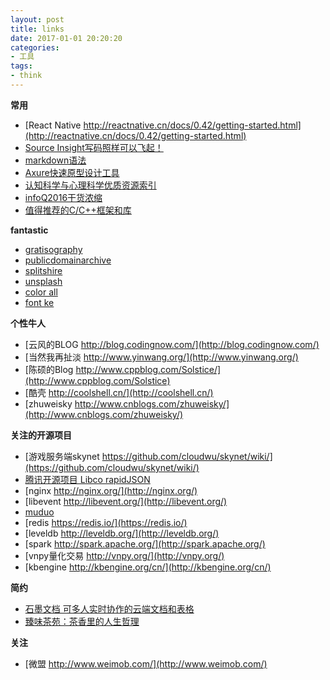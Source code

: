 ```yaml
---
layout: post
title: links
date: 2017-01-01 20:20:20
categories:
- 工具
tags:
- think
---
```


**常用**
- [React Native http://reactnative.cn/docs/0.42/getting-started.html](http://reactnative.cn/docs/0.42/getting-started.html)
- [Source Insight写码照样可以飞起！](http://whileme.com/tools/article/2017/03/01/source-insight)
- [markdown语法](http://whileme.com/markdown/2015/01/11/markdown/)
- [Axure快速原型设计工具](http://www.axure.com.cn/)
- [认知科学与心理科学优质资源索引](http://www.yangzhiping.com/info/resources.html)
- [infoQ2016干货浓缩](http://mp.weixin.qq.com/s?__biz=MjM5MDE0Mjc4MA==&mid=2650995140&idx=1&sn=0e2968a7b352cbf36c5000aa1c5516c3&chksm=bdbf01978ac888815f01820fad600f472f528b95c8560fba982986b2c3687167a210f8961096&mpshare=1&scene=23&srcid=1230lTxWHxirqqgonNvwc5Xq#rd)
- [值得推荐的C/C++框架和库](http://www.ezlippi.com/blog/2014/12/c-open-project.html)

**fantastic**

- [gratisography](http://www.gratisography.com/)
- [publicdomainarchive](http://publicdomainarchive.com/)
- [splitshire](https://www.splitshire.com)
- [unsplash](https://unsplash.com/)
- [color all](http://www.sneakers.com.cn/special/colorall.htm)
- [font ke](www.fontke.com)

**个性牛人**

- [云风的BLOG http://blog.codingnow.com/](http://blog.codingnow.com/)
- [当然我再扯淡 http://www.yinwang.org/](http://www.yinwang.org/)
- [陈硕的Blog http://www.cppblog.com/Solstice/](http://www.cppblog.com/Solstice)
- [酷壳 http://coolshell.cn/](http://coolshell.cn/)
- [zhuweisky http://www.cnblogs.com/zhuweisky/](http://www.cnblogs.com/zhuweisky/)

**关注的开源项目**

- [游戏服务端skynet https://github.com/cloudwu/skynet/wiki/](https://github.com/cloudwu/skynet/wiki/)
- [腾讯开源项目 Libco rapidJSON](http://code.tencent.com/)
- [nginx http://nginx.org/](http://nginx.org/)
- [libevent http://libevent.org/](http://libevent.org/)
- [muduo](http://www.cppblog.com/Solstice/category/15951.html)
- [redis https://redis.io/](https://redis.io/)
- [leveldb http://leveldb.org/](http://leveldb.org/)
- [spark http://spark.apache.org/](http://spark.apache.org/)
- [vnpy量化交易 http://vnpy.org/](http://vnpy.org/)
- [kbengine http://kbengine.org/cn/](http://kbengine.org/cn/)

**简约**

- [石墨文档 可多人实时协作的云端文档和表格](https://shimo.im/)
- [臻味茶苑：茶香里的人生哲理](https://www.douban.com/note/444379289/)

**关注**

- [微盟 http://www.weimob.com/](http://www.weimob.com/)